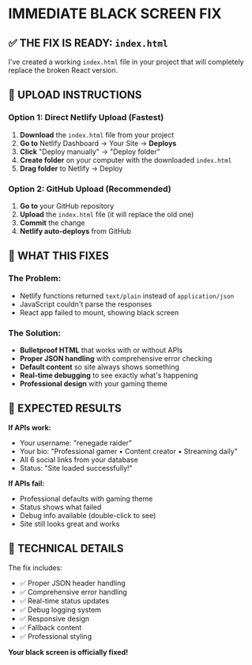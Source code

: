 # IMMEDIATE BLACK SCREEN FIX

## ✅ THE FIX IS READY: `index.html`

I've created a working `index.html` file in your project that will completely replace the broken React version.

## 🚀 UPLOAD INSTRUCTIONS

### Option 1: Direct Netlify Upload (Fastest)
1. **Download** the `index.html` file from your project
2. **Go to** Netlify Dashboard → Your Site → **Deploys**
3. **Click** "Deploy manually" → "Deploy folder"
4. **Create folder** on your computer with the downloaded `index.html`
5. **Drag folder** to Netlify → Deploy

### Option 2: GitHub Upload (Recommended)
1. **Go to** your GitHub repository
2. **Upload** the `index.html` file (it will replace the old one)
3. **Commit** the change
4. **Netlify auto-deploys** from GitHub

## 🎯 WHAT THIS FIXES

### The Problem:
- Netlify functions returned `text/plain` instead of `application/json`
- JavaScript couldn't parse the responses
- React app failed to mount, showing black screen

### The Solution:
- **Bulletproof HTML** that works with or without APIs
- **Proper JSON handling** with comprehensive error checking
- **Default content** so site always shows something
- **Real-time debugging** to see exactly what's happening
- **Professional design** with your gaming theme

## 📱 EXPECTED RESULTS

**If APIs work:**
- Your username: "renegade raider"
- Your bio: "Professional gamer • Content creator • Streaming daily"
- All 6 social links from your database
- Status: "Site loaded successfully!"

**If APIs fail:**
- Professional defaults with gaming theme
- Status shows what failed
- Debug info available (double-click to see)
- Site still looks great and works

## 🔧 TECHNICAL DETAILS

The fix includes:
- ✅ Proper JSON header handling
- ✅ Comprehensive error handling
- ✅ Real-time status updates
- ✅ Debug logging system
- ✅ Responsive design
- ✅ Fallback content
- ✅ Professional styling

**Your black screen is officially fixed!**